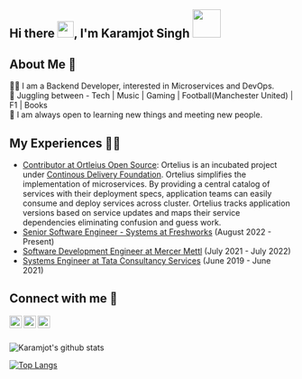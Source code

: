 ## Hi there <img src="https://github.com/TheDudeThatCode/TheDudeThatCode/blob/master/Assets/Hi.gif" width="29px">, I'm Karamjot Singh <img src="https://github.com/TheDudeThatCode/TheDudeThatCode/blob/master/Assets/Developer.gif" width="50px">

## About Me 🚀

👨‍💻 I am a Backend Developer, interested in Microservices and DevOps.
<br>
🧭 Juggling between - Tech | Music | Gaming | Football(Manchester United) | F1 | Books
<br>
🤗 I am always open to learning new things and meeting new people.
<br>

## My Experiences 🙌🏻

- [Contributor at Ortleius Open Source](https://ortelius.io/): Ortelius is an incubated project under [Continous Delivery Foundation](https://cd.foundation/). Ortelius simplifies the implementation of microservices. By providing a central catalog of services with their deployment specs, application teams can easily consume and deploy services across cluster. Ortelius tracks application versions based on service updates and maps their service dependencies eliminating confusion and guess work.
- [Senior Software Engineer - Systems at Freshworks](https://www.freshworks.com/) (August 2022 - Present)
- [Software Development Engineer at Mercer Mettl](https://mettl.com/) (July 2021 - July 2022)
- [Systems Engineer at Tata Consultancy Services](https://www.tcs.com/) (June 2019 - June 2021)

## Connect with me 📌

[<img align="left" alt="Karamjot | LinkedIn" width="22px" src="https://github.com/TheDudeThatCode/TheDudeThatCode/blob/master/Assets/Linkedin.svg" />](https://www.linkedin.com/in/karamjot-singh/)
[<img align="left" alt="Karamjot | Gmail" width="22px" src="https://github.com/TheDudeThatCode/TheDudeThatCode/blob/master/Assets/Gmail.svg" />](mailto:karamjot23singh@gmail.com)
[<img align="left" alt="Karamjot | Gmail" width="22px" src="https://github.com/TheDudeThatCode/TheDudeThatCode/blob/master/Assets/Twitter.svg" />](https://twitter.com/karamjot_23)
<br>
<br>

<p align="center">
  
  ![Karamjot's github stats](https://github-readme-stats.vercel.app/api?username=karamjotsingh&show_icons=true&hide_border=false)
  
  [![Top Langs](https://github-readme-stats.vercel.app/api/top-langs/?username=karamjotsingh)](https://github.com/anuraghazra/github-readme-stats)
  
</p>
